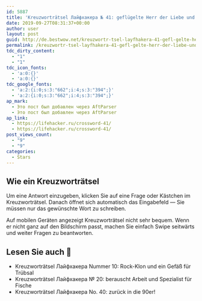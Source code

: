 ```yaml
---
id: 5887
title: 'Kreuzworträtsel Лайфхакера № 41: geflügelte Herr der Liebe und Küsten-Verteidiger'
date: 2019-09-27T08:31:37+00:00
author: user
layout: post
guid: http://de.bestwow.net/kreuzwortr-tsel-layfhakera-41-gefl-gelte-herr-der-liebe-und-k-sten-verteidiger/
permalink: /kreuzwortr-tsel-layfhakera-41-gefl-gelte-herr-der-liebe-und-k-sten-verteidiger/
tdc_dirty_content:
  - "1"
  - "1"
tdc_icon_fonts:
  - 'a:0:{}'
  - 'a:0:{}'
tdc_google_fonts:
  - 'a:2:{i:0;s:3:"662";i:4;s:3:"394";}'
  - 'a:2:{i:0;s:3:"662";i:4;s:3:"394";}'
ap_mark:
  - Это пост был добавлен через AftParser
  - Это пост был добавлен через AftParser
ap_link:
  - https://lifehacker.ru/crossword-41/
  - https://lifehacker.ru/crossword-41/
post_views_count:
  - "9"
  - "9"
categories:
  - Stars
---
```

## Wie ein Kreuzworträtsel

Um eine Antwort einzugeben, klicken Sie auf eine Frage oder Kästchen im Kreuzworträtsel. Danach öffnet sich automatisch das Eingabefeld — Sie müssen nur das gewünschte Wort zu schreiben.

Auf mobilen Geräten angezeigt Kreuzworträtsel nicht sehr bequem. Wenn er nicht ganz auf den Bildschirm passt, machen Sie einfach Swipe seitwärts und weiter Fragen zu beantworten.

<div>
  <h2 class="read-also__title">
    <span>Lesen Sie auch</span> <span>🧐 </span>
  </h2>
  
  <ul class="read-also__list">
    <li>
      Kreuzworträtsel Лайфхакера Nummer 10: Rock-Klon und ein Gefäß für Trübsal
    </li>
    <li>
      Kreuzworträtsel Лайфхакера № 20: berauscht Arbeit und Spezialist für Fische
    </li>
    <li>
      Kreuzworträtsel Лайфхакера No. 40: zurück in die 90er!
    </li>
  </ul>
</div>